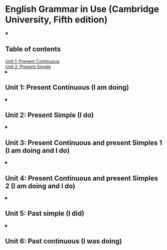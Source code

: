 # English Grammar in Use (Cambridge University, Fifth edition)

<details open>
  <summary><h2>Table of contents</h2></summary>
  <nav>
    <a href ="#unit1">Unit 1: Present Continuous</a> <br>
    <a href ="#unit2">Unit 2: Present Simple</a> <br>
  </nav>
</details>

<details>
  <summary><h2 id ="unit1"> Unit 1: Present Continuous (I am doing)</h2></summary>

### Basic definition: I am doing somethinng = I started doing it and I haven't finished; I'm in the middle of doing it

### Exercises:

#### 1.1 Answers:

taking
tying
crossing
scratching
hiding
waving

#### 1.2 Answers:

1. f
2. e
3. g
4. a
5. d
6. h
7. b
8. c

#### 1.3 Answers:

1. What's happening?
2. Why are you crying?
3. Is she working today?
4. What do you have doing these days?
5. What is she studying?
6. What are they doing?
7. Are you enjoying?
8. Why are you walking so fast?

#### 1.4 Answers:

1. I'm trying
2. It isn't raining
3. I'm listening
4. She is having
5. He is learning
6. They are speaking
7. It is getting worse
8. Is working
9. I'm looking
10. It is working
11. They are building
12. He isn't enjoying
13. The weather is changing
14. He is starting

</details>


<details>
  <summary><h2 id="unit2">Unit 2: Present Simple (I do)</h2></summary>

### 2.1 Answers:

1. speaks
2. goes
3. causes
4. lives
5. lives
6. takes
7. conects

### 2.2 Answers:

1. doesn't drink
2. the banks closes
3. don't use
4. do Maria comes from
5. do you do
6. this word means
7. doens't do
8. takes. it takes

### 2.3 Answers:

1. goes
2. doens't grow
3. rises
4. make
5. don't eat
6. don't believe
7. translates
8. don't tell
9. flows

### 2.4 Answers:

1. do you play tennis?
2. Does your sister play tennis too?
3. How often do you go to cinema?
4. What does your brother do for a living?
5. Do you speak Spanish?
6. Where do your grandparents live?

### 2.5 Answers:

1. I suggest
2. I promisse
3. I insist
4. I apologise
5. I recommend
6. I agree
  
</details>

<details>
  <summary><h2 id="unit3">Unit 3: Present Continuous and present Simples 1 (I am doing and I do)</h2></summary>

### 3.1 Answers:

1. ok
2. do you go
3. ok
4. is always phoning
5. ok
6. are they talking
7. ok
8. ok
9. getting
10. I'm coming
11. he always starts
12. ok

### 3.2 Answers:

1. I usually get
2. I'm getting
3. Are you listening
4. Do you listen
5. flows
6. Is flowing
7. I don't do
8. do you usually do
9. she's staying
10. She always stays

### 3.3 Answers:

1. What's happening
2. She speaks
3. Everybody is waiting
4. do you pronounce
5. Isn't working
6. lives
7. i'm starting
8. They are visiting
9. does your father do for a living
10. it not takes
11. Learning. is teaching

### 3.4 Answers:

1. You're always losing your keys
2. It is always happening
3. I'm always making
4. I'm always forgeting my phone at home
  
</details>

<details>
  <summary><h2 id="unit4">Unit 4: Present Continuous and present Simples 2 (I am doing and I do)</h2></summary>

### 4.1 Answers:
  
</details>

<details>
  <summary><h2 id="unit5">Unit 5: Past simple (I did)</h2></summary>
  
</details>

<details>
  <summary><h2 id="unit6">Unit 6: Past continuous (I was doing)</h2></summary>
  
</details>
